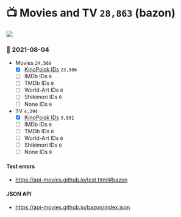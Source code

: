 # :tv: Movies and TV `28,863` (bazon)

<a href="https://API-Movies.github.io"><img src="https://API-Movies.github.io/banner.png?cache"></a>

### :date: 2021-08-04
- Movies `24,569`
  - [x] <a href="https://API-Movies.github.io/bazon/movie_kinopoisk_ids.json">KinoPoisk IDs</a> `23,986`
  - [ ] IMDb IDs `0`
  - [ ] TMDb IDs `0`
  - [ ] World-Art IDs `0`
  - [ ] Shikimori IDs `0`
  - [ ] None IDs `0`
- TV `4,294`
  - [x] <a href="https://API-Movies.github.io/bazon/tv_kinopoisk_ids.json">KinoPoisk IDs</a> `3,891`
  - [ ] IMDb IDs `0`
  - [ ] TMDb IDs `0`
  - [ ] World-Art IDs `0`
  - [ ] Shikimori IDs `0`
  - [ ] None IDs `0`
#### Test errors
- <a href='https://api-movies.github.io/test.html#bazon'>https://api-movies.github.io/test.html#bazon</a>
#### JSON API
- <a href='https://api-movies.github.io/bazon/index.json'>https://api-movies.github.io/bazon/index.json</a>
